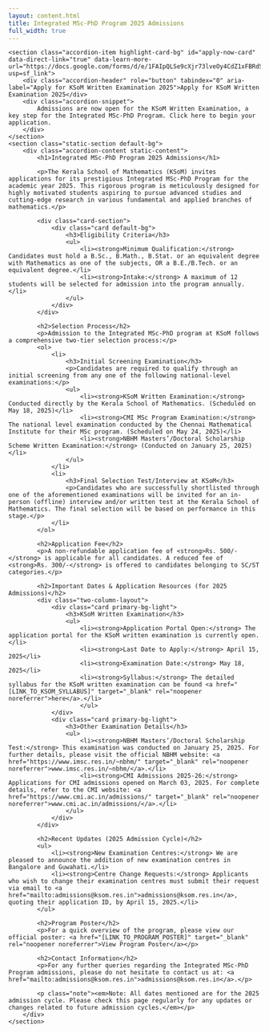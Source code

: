 ```yaml
---
layout: content.html
title: Integrated MSc-PhD Program 2025 Admissions
full_width: true
---
```


<div class="main-full-width" id="main-content-start">

    <section class="accordion-item highlight-card-bg" id="apply-now-card" data-direct-link="true" data-learn-more-url="https://docs.google.com/forms/d/e/1FAIpQLSe9cXjr73lveOy4CdZ1xFBRdSdohbxpSI9YM4U_JxLlhneNzQ/viewform?usp=sf_link">
        <div class="accordion-header" role="button" tabindex="0" aria-label="Apply for KSoM Written Examination 2025">Apply for KSoM Written Examination 2025</div>
        <div class="accordion-snippet">
            Admissions are now open for the KSoM Written Examination, a key step for the Integrated MSc-PhD Program. Click here to begin your application.
        </div>
    </section>
    <section class="static-section default-bg">
        <div class="accordion-content static-content">
            <h1>Integrated MSc-PhD Program 2025 Admissions</h1>

            <p>The Kerala School of Mathematics (KSoM) invites applications for its prestigious Integrated MSc-PhD Program for the academic year 2025. This rigorous program is meticulously designed for highly motivated students aspiring to pursue advanced studies and cutting-edge research in various fundamental and applied branches of mathematics.</p>

            <div class="card-section">
                <div class="card default-bg">
                    <h3>Eligibility Criteria</h3>
                    <ul>
                        <li><strong>Minimum Qualification:</strong> Candidates must hold a B.Sc., B.Math., B.Stat. or an equivalent degree with Mathematics as one of the subjects, OR a B.E./B.Tech. or an equivalent degree.</li>
                        <li><strong>Intake:</strong> A maximum of 12 students will be selected for admission into the program annually.</li>
                    </ul>
                </div>
            </div>

            <h2>Selection Process</h2>
            <p>Admission to the Integrated MSc-PhD program at KSoM follows a comprehensive two-tier selection process:</p>
            <ol>
                <li>
                    <h3>Initial Screening Examination</h3>
                    <p>Candidates are required to qualify through an initial screening from any one of the following national-level examinations:</p>
                    <ul>
                        <li><strong>KSoM Written Examination:</strong> Conducted directly by the Kerala School of Mathematics. (Scheduled on May 18, 2025)</li>
                        <li><strong>CMI MSc Program Examination:</strong> The national level examination conducted by the Chennai Mathematical Institute for their MSc program. (Scheduled on May 24, 2025)</li>
                        <li><strong>NBHM Masters’/Doctoral Scholarship Scheme Written Examination:</strong> (Conducted on January 25, 2025)</li>
                    </ul>
                </li>
                <li>
                    <h3>Final Selection Test/Interview at KSoM</h3>
                    <p>Candidates who are successfully shortlisted through one of the aforementioned examinations will be invited for an in-person (offline) interview and/or written test at the Kerala School of Mathematics. The final selection will be based on performance in this stage.</p>
                </li>
            </ol>

            <h2>Application Fee</h2>
            <p>A non-refundable application fee of <strong>Rs. 500/-</strong> is applicable for all candidates. A reduced fee of <strong>Rs. 300/-</strong> is offered to candidates belonging to SC/ST categories.</p>

            <h2>Important Dates & Application Resources (for 2025 Admissions)</h2>
            <div class="two-column-layout">
                <div class="card primary-bg-light">
                    <h3>KSoM Written Examination</h3>
                    <ul>
                        <li><strong>Application Portal Open:</strong> The application portal for the KSoM written examination is currently open.</li>
                        <li><strong>Last Date to Apply:</strong> April 15, 2025</li>
                        <li><strong>Examination Date:</strong> May 18, 2025</li>
                        <li><strong>Syllabus:</strong> The detailed syllabus for the KSoM written examination can be found <a href="[LINK_TO_KSOM_SYLLABUS]" target="_blank" rel="noopener noreferrer">here</a>.</li>
                        </ul>
                </div>
                <div class="card primary-bg-light">
                    <h3>Other Examination Details</h3>
                    <ul>
                        <li><strong>NBHM Masters’/Doctoral Scholarship Test:</strong> This examination was conducted on January 25, 2025. For further details, please visit the official NBHM website: <a href="https://www.imsc.res.in/~nbhm/" target="_blank" rel="noopener noreferrer">www.imsc.res.in/~nbhm/</a>.</li>
                        <li><strong>CMI Admissions 2025-26:</strong> Applications for CMI admissions opened on March 03, 2025. For complete details, refer to the CMI website: <a href="https://www.cmi.ac.in/admissions/" target="_blank" rel="noopener noreferrer">www.cmi.ac.in/admissions/</a>.</li>
                    </ul>
                </div>
            </div>

            <h2>Recent Updates (2025 Admission Cycle)</h2>
            <ul>
                <li><strong>New Examination Centres:</strong> We are pleased to announce the addition of new examination centres in Bangalore and Guwahati.</li>
                <li><strong>Centre Change Requests:</strong> Applicants who wish to change their examination centres must submit their request via email to <a href="mailto:admissions@ksom.res.in">admissions@ksom.res.in</a>, quoting their application ID, by April 15, 2025.</li>
            </ul>

            <h2>Program Poster</h2>
            <p>For a quick overview of the program, please view our official poster: <a href="[LINK_TO_PROGRAM_POSTER]" target="_blank" rel="noopener noreferrer">View Program Poster</a></p>

            <h2>Contact Information</h2>
            <p>For any further queries regarding the Integrated MSc-PhD Program admissions, please do not hesitate to contact us at: <a href="mailto:admissions@ksom.res.in">admissions@ksom.res.in</a>.</p>

            <p class="note"><em>Note: All dates mentioned are for the 2025 admission cycle. Please check this page regularly for any updates or changes related to future admission cycles.</em></p>
        </div>
    </section>

</div>
